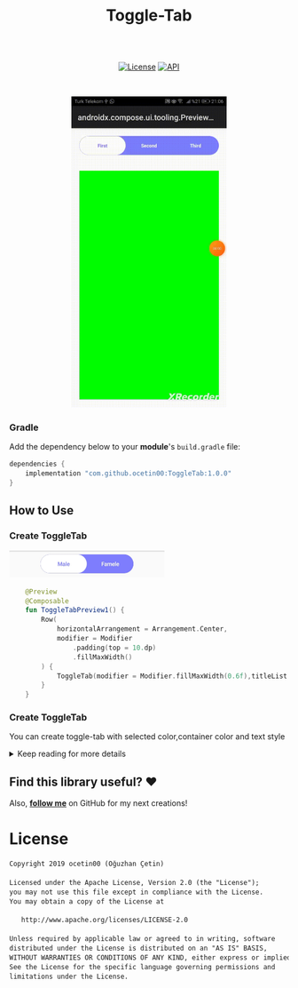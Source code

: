 <h1 align="center">Toggle-Tab </h1></br>

<p align="center">
  </a><br>
  <a href="https://opensource.org/licenses/Apache-2.0"><img alt="License" src="https://img.shields.io/badge/License-Apache%202.0-blue.svg"/></a>
  <a href="https://android-arsenal.com/api?level=21"><img alt="API" src="https://img.shields.io/badge/API-21%2B-brightgreen.svg?style=flat"/></a>
</p> <br>


<p align="center">
<img src="https://github.com/ocetin00/temp/blob/main/WhatsApp-Video-2023-01-22-at-21.08.08.gif" width="280"/>
</p>


### Gradle
Add the dependency below to your **module**'s `build.gradle` file:

```gradle
dependencies {
    implementation "com.github.ocetin00:ToggleTab:1.0.0"
}
```


</details>

## How to Use

### Create ToggleTab
<img src="https://github.com/ocetin00/temp/blob/main/WhatsApp%20Image%202023-01-22%20at%2021.23.12.jpeg" width="280"/>

```kotlin
    @Preview
    @Composable
    fun ToggleTabPreview1() {
        Row(
            horizontalArrangement = Arrangement.Center,
            modifier = Modifier
                .padding(top = 10.dp)
                .fillMaxWidth()
        ) {
            ToggleTab(modifier = Modifier.fillMaxWidth(0.6f),titleList = listOf("Male", "Famele"), onTabSelected = {})
        }
    }
```



### Create ToggleTab
You can create toggle-tab with selected color,container color and text style



<details>
 <summary>Keep reading for more details</summary>
  
```kotlin
   @Preview
@Composable
fun ToggleTabPreview2() {
    var selectedPageIndex by remember {
        mutableStateOf(1)
    }

    Column(
        modifier = Modifier
            .fillMaxSize()
            .background(Color.White)
    ) {
        Row(
            modifier = Modifier
                .padding(vertical = 20.dp)
                .fillMaxWidth()
                .background(Color.White), horizontalArrangement = Arrangement.Center
        ) {
            ToggleTab(
                modifier = Modifier
                    .fillMaxWidth(fraction = 0.9f)
                    .clip(ShapeDefaults.ExtraLarge),
                onTabSelected = { index ->
                    selectedPageIndex = index
                },
                titleList = listOf("First", "Second", "Third"),
                tabItemTextStyle = TextStyle.Default.copy(
                    fontSize = 12.sp,
                    fontWeight = FontWeight.Bold
                )
            )
        }
        var backgroundColor: Color = when (selectedPageIndex) {
            0 -> Color.Green
            1 -> Color.Magenta
            2 -> Color.Cyan
            else -> {
                Color.Green
            }
        }
        Column(
            modifier = Modifier
                .padding(20.dp)
                .fillMaxSize()
                .background(backgroundColor)
        ) {

        }
    }
}
```
  <img src="https://github.com/ocetin00/temp/blob/main/WhatsApp-Video-2023-01-22-at-21.08.08.gif" width="150"/>
  
</details>



## Find this library useful? :heart:
Also, __[follow me](https://github.com/ocetin00)__ on GitHub for my next creations! 

# License
```xml
Copyright 2019 ocetin00 (Oğuzhan Çetin)

Licensed under the Apache License, Version 2.0 (the "License");
you may not use this file except in compliance with the License.
You may obtain a copy of the License at

   http://www.apache.org/licenses/LICENSE-2.0

Unless required by applicable law or agreed to in writing, software
distributed under the License is distributed on an "AS IS" BASIS,
WITHOUT WARRANTIES OR CONDITIONS OF ANY KIND, either express or implied.
See the License for the specific language governing permissions and
limitations under the License.
```
